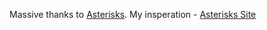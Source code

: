Massive thanks to [Asterisks](https://github.com/Ast3risk-ops). My insperation - [Asterisks Site](https://asterisk.lol)
